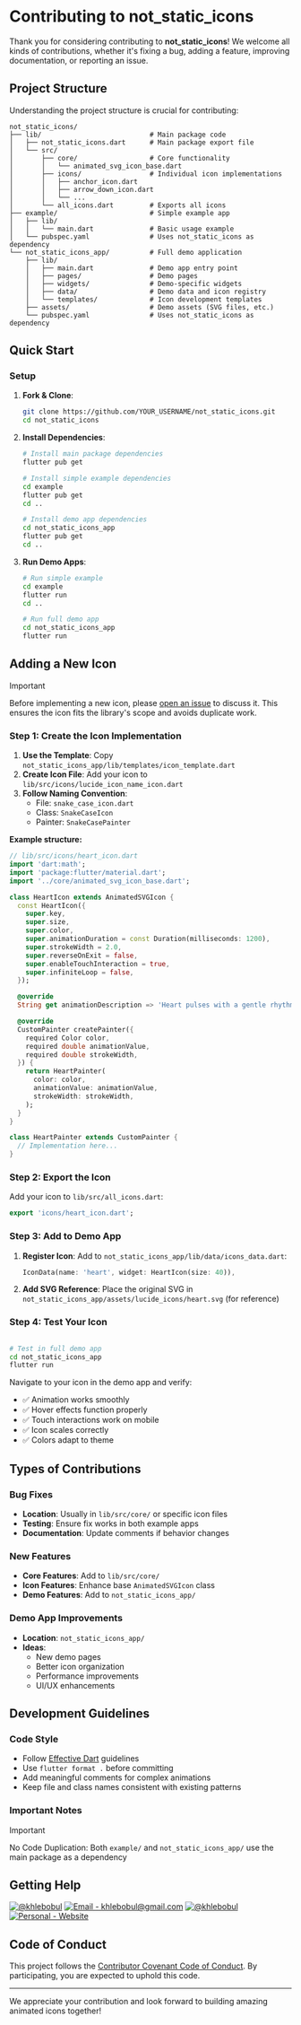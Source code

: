 # Contributing to not_static_icons

Thank you for considering contributing to **not_static_icons**! We welcome all kinds of contributions, whether it's fixing a bug, adding a feature, improving documentation, or reporting an issue.

## Project Structure

Understanding the project structure is crucial for contributing:

```
not_static_icons/
├── lib/                           # Main package code
│   ├── not_static_icons.dart      # Main package export file
│   └── src/
│       ├── core/                  # Core functionality
│       │   └── animated_svg_icon_base.dart
│       ├── icons/                 # Individual icon implementations
│       │   ├── anchor_icon.dart
│       │   ├── arrow_down_icon.dart
│       │   └── ...
│       └── all_icons.dart         # Exports all icons
├── example/                       # Simple example app
│   ├── lib/
│   │   └── main.dart              # Basic usage example
│   └── pubspec.yaml               # Uses not_static_icons as dependency
└── not_static_icons_app/          # Full demo application
    ├── lib/
    │   ├── main.dart              # Demo app entry point
    │   ├── pages/                 # Demo pages
    │   ├── widgets/               # Demo-specific widgets
    │   ├── data/                  # Demo data and icon registry
    │   └── templates/             # Icon development templates
    ├── assets/                    # Demo assets (SVG files, etc.)
    └── pubspec.yaml               # Uses not_static_icons as dependency
```

## Quick Start

### Setup

1. **Fork & Clone**:
   ```bash
   git clone https://github.com/YOUR_USERNAME/not_static_icons.git
   cd not_static_icons
   ```

2. **Install Dependencies**:
   ```bash
   # Install main package dependencies
   flutter pub get
   
   # Install simple example dependencies
   cd example
   flutter pub get
   cd ..
   
   # Install demo app dependencies
   cd not_static_icons_app
   flutter pub get
   cd ..
   ```

3. **Run Demo Apps**:
   ```bash
   # Run simple example
   cd example
   flutter run
   cd ..
   
   # Run full demo app
   cd not_static_icons_app
   flutter run
   ```

## Adding a New Icon

> [!IMPORTANT]
> Before implementing a new icon, please [open an issue](https://github.com/khlebobul/not_static_icons/issues/new) to discuss it. This ensures the icon fits the library's scope and avoids duplicate work.

### Step 1: Create the Icon Implementation

1. **Use the Template**: Copy `not_static_icons_app/lib/templates/icon_template.dart`
2. **Create Icon File**: Add your icon to `lib/src/icons/lucide_icon_name_icon.dart`
3. **Follow Naming Convention**: 
   - File: `snake_case_icon.dart`
   - Class: `SnakeCaseIcon` 
   - Painter: `SnakeCasePainter`

**Example structure:**
```dart
// lib/src/icons/heart_icon.dart
import 'dart:math';
import 'package:flutter/material.dart';
import '../core/animated_svg_icon_base.dart';

class HeartIcon extends AnimatedSVGIcon {
  const HeartIcon({
    super.key,
    super.size,
    super.color,
    super.animationDuration = const Duration(milliseconds: 1200),
    super.strokeWidth = 2.0,
    super.reverseOnExit = false,
    super.enableTouchInteraction = true,
    super.infiniteLoop = false,
  });

  @override
  String get animationDescription => 'Heart pulses with a gentle rhythm';

  @override
  CustomPainter createPainter({
    required Color color,
    required double animationValue,
    required double strokeWidth,
  }) {
    return HeartPainter(
      color: color,
      animationValue: animationValue,
      strokeWidth: strokeWidth,
    );
  }
}

class HeartPainter extends CustomPainter {
  // Implementation here...
}
```

### Step 2: Export the Icon

Add your icon to `lib/src/all_icons.dart`:
```dart
export 'icons/heart_icon.dart';
```

### Step 3: Add to Demo App

1. **Register Icon**: Add to `not_static_icons_app/lib/data/icons_data.dart`:
   ```dart
   IconData(name: 'heart', widget: HeartIcon(size: 40)),
   ```

2. **Add SVG Reference**: Place the original SVG in `not_static_icons_app/assets/lucide_icons/heart.svg` (for reference)

### Step 4: Test Your Icon

```bash

# Test in full demo app
cd not_static_icons_app
flutter run
```

Navigate to your icon in the demo app and verify:
- ✅ Animation works smoothly
- ✅ Hover effects function properly
- ✅ Touch interactions work on mobile
- ✅ Icon scales correctly
- ✅ Colors adapt to theme

## Types of Contributions

### Bug Fixes
- **Location**: Usually in `lib/src/core/` or specific icon files
- **Testing**: Ensure fix works in both example apps
- **Documentation**: Update comments if behavior changes

### New Features
- **Core Features**: Add to `lib/src/core/`
- **Icon Features**: Enhance base `AnimatedSVGIcon` class
- **Demo Features**: Add to `not_static_icons_app/`

### Demo App Improvements
- **Location**: `not_static_icons_app/`
- **Ideas**: 
  - New demo pages
  - Better icon organization
  - Performance improvements
  - UI/UX enhancements

## Development Guidelines

### Code Style

- Follow [Effective Dart](https://dart.dev/guides/language/effective-dart) guidelines
- Use `flutter format .` before committing
- Add meaningful comments for complex animations
- Keep file and class names consistent with existing patterns

### Important Notes

> [!IMPORTANT]
> No Code Duplication: Both `example/` and `not_static_icons_app/` use the main package as a dependency

## Getting Help

[![@khlebobul](https://img.shields.io/badge/@khlebobul-414141?style=for-the-badge&logo=X&logoColor=F1F1F1)](https://x.com/khlebobul) [![Email - khlebobul@gmail.com](https://img.shields.io/badge/Email-khlebobul%40gmail.com-414141?style=for-the-badge&logo=Email&logoColor=F1F1F1)](mailto:khlebobul@gmail.com) [![@khlebobul](https://img.shields.io/badge/%40khlebobul-414141?style=for-the-badge&logo=Telegram&logoColor=F1F1F1)](https://t.me/khlebobul) [![Personal - Website](https://img.shields.io/badge/Personal-Website-414141?style=for-the-badge&logo=Personal&logoColor=F1F1F1)](https://khlebobul.github.io/)

## Code of Conduct

This project follows the [Contributor Covenant Code of Conduct](CODE_OF_CONDUCT.md). By participating, you are expected to uphold this code.

---

We appreciate your contribution and look forward to building amazing animated icons together!